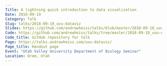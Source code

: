```yaml
---
Title: A lightning quick introduction to data visualization
Date: 2018-09-19
Category: Talk
Slug: talks/2018-09-19_uvu-dataviz
Slides: https://github.com/andrewheiss/talks/blob/master/2018-09-18_uvu-dataviz/presentation/andrew-heiss_2018-09-19_uvu-dataviz.pdf
Code: https://github.com/andrewheiss/talks/tree/master/2018-09-18_uvu-dataviz
Code_title: GitHub repository for talk
Page: https://talks.andrewheiss.com/uvu-dataviz/
Page_title: Handout page
Event: "Utah Valley University Department of Biology Seminar"
Location: Orem, Utah
---
```

